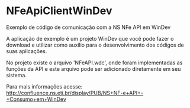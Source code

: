 # NFeApiClientWinDev
Exemplo de código de comunicação com a NS NFe API em WinDev

A aplicação de exemplo é um projeto WinDev que você pode fazer o download e utilizar como auxílio para o desenvolvimento dos códigos de suas aplicações. 

No projeto existe o arquivo 'NFeAPI.wdc', onde foram implementadas as funções da API e este arquivo pode ser adicionado diretamente em seu sistema.

Para mais informações acesse: http://confluence.ns.eti.br/display/PUB/NS+NF-e+API+-+Consumo+em+WinDev
